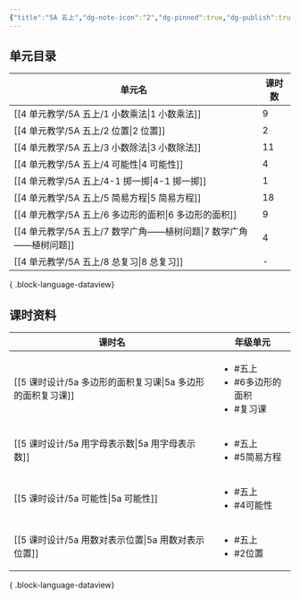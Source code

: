 ```yaml
---
{"title":"5A 五上","dg-note-icon":"2","dg-pinned":true,"dg-publish":true,"permalink":"/4 单元教学/5A 五上/","pinned":true,"dgPassFrontmatter":true,"noteIcon":"2"}
---
```



## 单元目录

| 单元名                                            | 课时数 |
| ---------------------------------------------- | --- |
| [[4 单元教学/5A 五上/1 小数乘法\|1 小数乘法]]             | 9   |
| [[4 单元教学/5A 五上/2 位置\|2 位置]]                 | 2   |
| [[4 单元教学/5A 五上/3 小数除法\|3 小数除法]]             | 11  |
| [[4 单元教学/5A 五上/4 可能性\|4 可能性]]               | 4   |
| [[4 单元教学/5A 五上/4-1 掷一掷\|4-1 掷一掷]]           | 1   |
| [[4 单元教学/5A 五上/5 简易方程\|5 简易方程]]             | 18  |
| [[4 单元教学/5A 五上/6 多边形的面积\|6 多边形的面积]]         | 9   |
| [[4 单元教学/5A 五上/7 数学广角——植树问题\|7 数学广角——植树问题]] | 4   |
| [[4 单元教学/5A 五上/8 总复习\|8 总复习]]               | \-  |

{ .block-language-dataview}

## 课时资料

| 课时名                                      | 年级单元                                                |
| ---------------------------------------- | --------------------------------------------------- |
| [[5 课时设计/5a 多边形的面积复习课\|5a 多边形的面积复习课]] | <ul><li>#五上</li><li>#6多边形的面积</li><li>#复习课</li></ul> |
| [[5 课时设计/5a 用字母表示数\|5a 用字母表示数]]       | <ul><li>#五上</li><li>#5简易方程</li></ul>                |
| [[5 课时设计/5a 可能性\|5a 可能性]]             | <ul><li>#五上</li><li>#4可能性</li></ul>                 |
| [[5 课时设计/5a 用数对表示位置\|5a 用数对表示位置]]     | <ul><li>#五上</li><li>#2位置</li></ul>                  |

{ .block-language-dataview}

